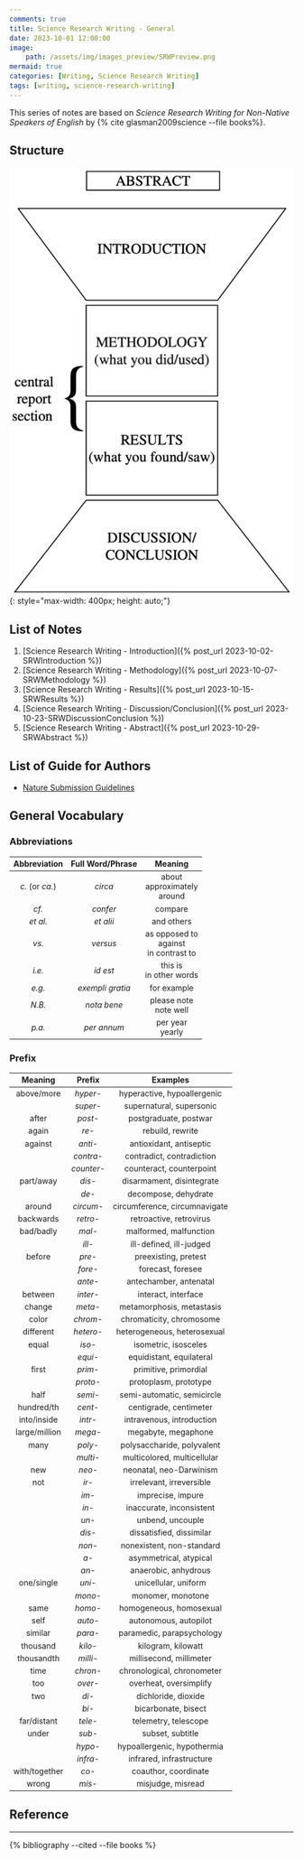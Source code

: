 ```yaml
---
comments: true
title: Science Research Writing - General
date: 2023-10-01 12:00:00
image:
    path: /assets/img/images_preview/SRWPreview.png
mermaid: true
categories: [Writing, Science Research Writing]
tags: [writing, science-research-writing]
---
```


This series of notes are based on *Science Research Writing for Non-Native Speakers of English* by {% cite glasman2009science --file books%}.

## Structure

![srw_methodology](/assets/img/images_writing/srw_general.png){: style="max-width: 400px; height: auto;"}

## List of Notes

1. [Science Research Writing - Introduction]({% post_url 2023-10-02-SRWIntroduction %})
2. [Science Research Writing - Methodology]({% post_url 2023-10-07-SRWMethodology %})
3. [Science Research Writing - Results]({% post_url 2023-10-15-SRWResults %})
4. [Science Research Writing - Discussion/Conclusion]({% post_url 2023-10-23-SRWDiscussionConclusion %})
5. [Science Research Writing - Abstract]({% post_url 2023-10-29-SRWAbstract %})

## List of Guide for Authors

- [Nature Submission Guidelines](https://www.nature.com/srep/author-instructions/submission-guidelines#format-articles)

## General Vocabulary

### Abbreviations

|  Abbreviation   | Full Word/Phrase |                    Meaning                     |
| :-------------: | :--------------: | :--------------------------------------------: |
| *c.* (or *ca.*) |     *circa*      |      about<br />approximately<br />around      |
|      *cf.*      |     *confer*     |                    compare                     |
|    *et al.*     |    *et alii*     |                   and others                   |
|      *vs.*      |     *versus*     | as opposed to<br />against<br />in contrast to |
|     *i.e.*      |     *id est*     |          this is<br />in other words           |
|     *e.g.*      | *exempli gratia* |                  for example                   |
|     *N.B.*      |   *nota bene*    |           please note<br/>note well            |
|     *p.a.*      |   *per annum*    |              per year<br/>yearly               |

### Prefix

|    Meaning    |   Prefix   |           Examples            |
| :-----------: | :--------: | :---------------------------: |
|  above/more   |  *hyper*-  |  hyperactive, hypoallergenic  |
|               |  *super*-  |   supernatural, supersonic    |
|     after     |  *post*-   |     postgraduate, postwar     |
|     again     |   *re*-    |       rebuild, rewrite        |
|    against    |  *anti*-   |    antioxidant, antiseptic    |
|               | *contra*-  |   contradict, contradiction   |
|               | *counter*- |   counteract, counterpoint    |
|   part/away   |   *dis*-   |   disarmament, disintegrate   |
|               |   *de*-    |     decompose, dehydrate      |
|    around     | *circum*-  | circumference, circumnavigate |
|   backwards   |  *retro*-  |    retroactive, retrovirus    |
|   bad/badly   |   *mal*-   |    malformed, malfunction     |
|               |   *ill*-   |    ill-defined, ill-judged    |
|    before     |   *pre*-   |     preexisting, pretest      |
|               |  *fore*-   |       forecast, foresee       |
|               |  *ante*-   |    antechamber, antenatal     |
|    between    |  *inter*-  |      interact, interface      |
|    change     |  *meta*-   |   metamorphosis, metastasis   |
|     color     |  *chrom*-  |   chromaticity, chromosome    |
|   different   | *hetero*-  |  heterogeneous, heterosexual  |
|     equal     |   *iso*-   |     isometric, isosceles      |
|               |  *equi*-   |   equidistant, equilateral    |
|     first     |  *prim*-   |     primitive, primordial     |
|               |  *proto*-  |     protoplasm, prototype     |
|     half      |  *semi*-   |  semi-automatic, semicircle   |
|  hundred/th   |  *cent*-   |    centigrade, centimeter     |
|  into/inside  |  *intr*-   |   intravenous, introduction   |
| large/million |  *mega*-   |      megabyte, megaphone      |
|     many      |  *poly*-   |  polysaccharide, polyvalent   |
|               |  *multi*-  |  multicolored, multicellular  |
|      new      |   *neo*-   |    neonatal, neo-Darwinism    |
|      not      |   *ir*-    |   irrelevant, irreversible    |
|               |   *im*-    |       imprecise, impure       |
|               |   *in*-    |   inaccurate, inconsistent    |
|               |   *un*-    |       unbend, uncouple        |
|               |   *dis*-   |   dissatisfied, dissimilar    |
|               |   *non*-   |   nonexistent, non-standard   |
|               |    *a*-    |    asymmetrical, atypical     |
|               |   *an*-    |     anaerobic, anhydrous      |
|  one/single   |   *uni*-   |     unicellular, uniform      |
|               |  *mono*-   |       monomer, monotone       |
|     same      |  *homo*-   |    homogeneous, homosexual    |
|     self      |  *auto*-   |     autonomous, autopilot     |
|    similar    |  *para*-   |   paramedic, parapsychology   |
|   thousand    |  *kilo*-   |      kilogram, kilowatt       |
|  thousandth   |  *milli*-  |    millisecond, millimeter    |
|     time      |  *chron*-  |  chronological, chronometer   |
|      too      |  *over*-   |    overheat, oversimplify     |
|      two      |   *di*-    |      dichloride, dioxide      |
|               |   *bi*-    |      bicarbonate, bisect      |
|  far/distant  |  *tele*-   |     telemetry, telescope      |
|     under     |   *sub*-   |       subset, subtitle        |
|               |  *hypo*-   |  hypoallergenic, hypothermia  |
|               |  *infra*-  |   infrared, infrastructure    |
| with/together |   *co*-    |     coauthor, coordinate      |
|     wrong     |   *mis*-   |       misjudge, misread       |

## Reference

---

{% bibliography --cited --file books %}
